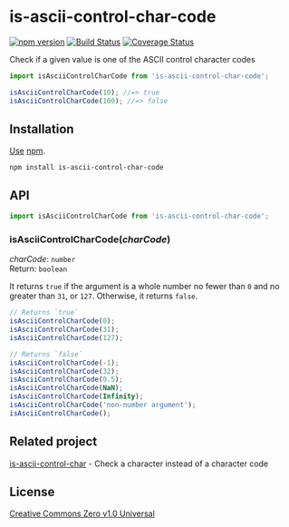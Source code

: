 # is-ascii-control-char-code

[![npm version](https://img.shields.io/npm/v/is-ascii-control-char-code.svg)](https://www.npmjs.com/package/is-ascii-control-char-code)
[![Build Status](https://travis-ci.org/shinnn/is-ascii-control-char-code.svg?branch=master)](https://travis-ci.org/shinnn/is-ascii-control-char-code)
[![Coverage Status](https://img.shields.io/coveralls/shinnn/is-ascii-control-char-code.svg)](https://coveralls.io/r/shinnn/is-ascii-control-char-code)

Check if a given value is one of the ASCII control character codes

```javascript
import isAsciiControlCharCode from 'is-ascii-control-char-code';

isAsciiControlCharCode(10); //=> true
isAsciiControlCharCode(100); //=> false
```

## Installation

[Use](https://docs.npmjs.com/cli/install) [npm](https://docs.npmjs.com/about-npm/index.html).

```
npm install is-ascii-control-char-code
```

## API

```javascript
import isAsciiControlCharCode from 'is-ascii-control-char-code';
```

### isAsciiControlCharCode(*charCode*)

*charCode*: `number`  
Return: `boolean`

It returns `true` if the argument is a whole number no fewer than `0` and no greater than `31`, or `127`. Otherwise, it returns `false`.

```javascript
// Returns `true`
isAsciiControlCharCode(0);
isAsciiControlCharCode(31);
isAsciiControlCharCode(127);

// Returns `false`
isAsciiControlCharCode(-1);
isAsciiControlCharCode(32);
isAsciiControlCharCode(0.5);
isAsciiControlCharCode(NaN);
isAsciiControlCharCode(Infinity);
isAsciiControlCharCode('non-number argument');
isAsciiControlCharCode();
```

## Related project

[is-ascii-control-char](https://github.com/shinnn/is-ascii-control-char) - Check a character instead of a character code

## License

[Creative Commons Zero v1.0 Universal](https://creativecommons.org/publicdomain/zero/1.0/deed)
